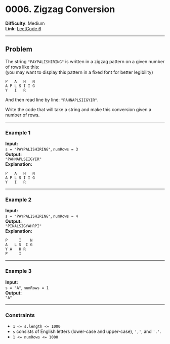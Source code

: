 # 0006. Zigzag Conversion

**Difficulty**: Medium  
**Link**: [LeetCode 6](https://leetcode.com/problems/zigzag-conversion/)

---

## Problem

The string `"PAYPALISHIRING"` is written in a zigzag pattern on a given number of rows like this:  
(you may want to display this pattern in a fixed font for better legibility)

    P   A   H   N  
    A P L S I I G  
    Y   I   R

And then read line by line: `"PAHNAPLSIIGYIR"`.

Write the code that will take a string and make this conversion given a number of rows.

---

### **Example 1**

**Input:**  
`s = "PAYPALISHIRING"`, `numRows = 3`  
**Output:**  
`"PAHNAPLSIIGYIR"`  
**Explanation:**  
    
    P   A   H   N  
    A P L S I I G  
    Y   I   R

---

### **Example 2**

**Input:**  
`s = "PAYPALISHIRING"`, `numRows = 4`  
**Output:**  
`"PINALSIGYAHRPI"`  
**Explanation:**  

    P     I    N  
    A   L S  I G  
    Y A   H R  
    P     I

---

### **Example 3**

**Input:**  
`s = "A"`, `numRows = 1`  
**Output:**  
`"A"`

---

### **Constraints**

- `1 <= s.length <= 1000`
- `s` consists of English letters (lower-case and upper-case), `','`, and `'.'`.
- `1 <= numRows <= 1000`


